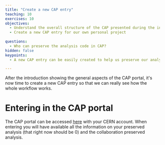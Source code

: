 ```yaml
---
title: "Create a new CAP entry"
teaching: 10
exercises: 10
objectives:
  - Understand the overall structure of the CAP presented during the introduction
  - Create a new CAP entry for our own personal project
  
questions:
  - Who can preserve the analysis code in CAP?
hidden: false
keypoints:
  - A new CAP entry can be easily created to help us preserve our analysis assets 

---
```


After the introduction showing the general aspects of the CAP portal, it's now time to create a new CAP entry so that we can really see how the whole workflow works.
# Entering in the CAP portal

The CAP portal can be accessed [here](https://analysispreservation.cern.ch/) with your CERN account. When entering you will have available all the information on your preserved analysis (that right now should be 0) and the collaboration preserved analysis.


 

